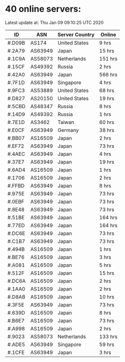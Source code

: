 # 40 online servers:

Latest update at: Thu Jan 09 09:10:25 UTC 2020

| ID | ASN | Server Country | Online |
| -- | --- | -------------- | ------ |
| #.D09B | AS174 | United States | 9 hrs |
| #.2A79 | AS63949 | Japan | 15 hrs |
| #.1C9A | AS58073 | Netherlands | 151 hrs |
| #.15CF | AS49392 | Russia | 2 hrs |
| #.42A0 | AS63949 | Japan | 566 hrs |
| #.7F1D | AS63949 | Singapore | 4 hrs |
| #.9FC3 | AS53889 | United States | 68 hrs |
| #.D827 | AS20150 | United States | 19 hrs |
| #.5CBD | AS48347 | Russia | 8 hrs |
| #.14D9 | AS49392 | Russia | 1 hrs |
| #.7E1D | AS3462 | Taiwan | 60 hrs |
| #.E0CF | AS63949 | Germany | 38 hrs |
| #.BB07 | AS16509 | Japan | 2 hrs |
| #.EF72 | AS63949 | Japan | 73 hrs |
| #.4AEC | AS63949 | Japan | 4 hrs |
| #.37E7 | AS63949 | Japan | 19 hrs |
| #.6AD4 | AS16509 | Japan | 1 hrs |
| #.1706 | AS16509 | Japan | 2 hrs |
| #.FFBD | AS63949 | Japan | 8 hrs |
| #.975E | AS63949 | Japan | 73 hrs |
| #.0EBF | AS63949 | Japan | 73 hrs |
| #.8E48 | AS63949 | Japan | 73 hrs |
| #.51BE | AS63949 | Japan | 164 hrs |
| #.77ED | AS63949 | Japan | 164 hrs |
| #.DC6E | AS63949 | Japan | 73 hrs |
| #.C1B7 | AS63949 | Japan | 73 hrs |
| #.494B | AS16509 | Japan | 1 hrs |
| #.BE76 | AS16509 | Japan | 3 hrs |
| #.A081 | AS16509 | Japan | 5 hrs |
| #.512F | AS16509 | Japan | 15 hrs |
| #.DC6A | AS16509 | Japan | 2 hrs |
| #.1AA0 | AS16509 | Japan | 2 hrs |
| #.D8AB | AS16509 | Japan | 10 hrs |
| #.3F5E | AS63949 | Japan | 73 hrs |
| #.639D | AS16509 | Japan | 8 hrs |
| #.B6E7 | AS16509 | Japan | 73 hrs |
| #.A998 | AS16509 | Japan | 2 hrs |
| #.9023 | AS58073 | Netherlands | 133 hrs |
| #.ADE5 | AS63949 | Singapore | 59 hrs |
| #.1CFE | AS63949 | Japan | 3 hrs |

